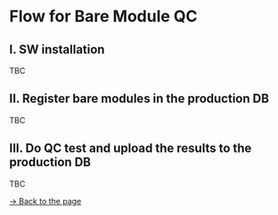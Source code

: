 # Flow for Bare Module QC
## I. SW installation
TBC

## II. Register bare modules in the production DB
TBC

## III. Do QC test and upload the results to the production DB
TBC


[&rarr; Back to the page](rd53a_domo_flow.md)
